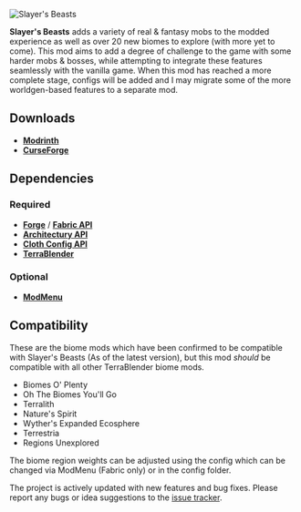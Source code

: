 ![Slayer's Beasts](https://cdn.modrinth.com/data/wveGP7nW/images/59ecef7438a8310112e88840504f941263460db4.png)

**Slayer's Beasts** adds a variety of real & fantasy mobs to the modded experience as well as over 20 new biomes to 
explore (with more yet to come). This mod aims to add a degree of challenge to the game with some harder mobs & bosses, 
while attempting to integrate these features seamlessly with the vanilla game. When this mod has reached a more 
complete stage, configs will be added and I may migrate some of the more worldgen-based features to a separate mod.

## Downloads
- [**Modrinth**](https://modrinth.com/mod/slayers-beasts)
- [**CurseForge**](https://www.curseforge.com/minecraft/mc-mods/slayersbeasts)

## Dependencies

### Required
- [**Forge**](https://files.minecraftforge.net/net/minecraftforge/forge) / [**Fabric API**](https://modrinth.com/mod/fabric-api/versions)
- [**Architectury API**](https://modrinth.com/mod/architectury-api/versions)
- [**Cloth Config API**](https://modrinth.com/mod/cloth-config/versions)
- [**TerraBlender**](https://modrinth.com/mod/terrablender/versions)

### Optional
- [**ModMenu**](https://modrinth.com/mod/modmenu/versions)

## Compatibility
These are the biome mods which have been confirmed to be compatible with Slayer's Beasts (As of the latest version), 
but this mod *should* be compatible with all other TerraBlender biome mods.
- Biomes O' Plenty
- Oh The Biomes You'll Go
- Terralith
- Nature's Spirit
- Wyther's Expanded Ecosphere
- Terrestria
- Regions Unexplored

The biome region weights can be adjusted using the config which can be changed via ModMenu (Fabric only) or in the 
config folder.

The project is actively updated with new features and bug fixes. Please report any bugs or idea suggestions to the
[issue tracker](https://github.com/InvictusSlayer/Slayers-Beasts/issues). 
